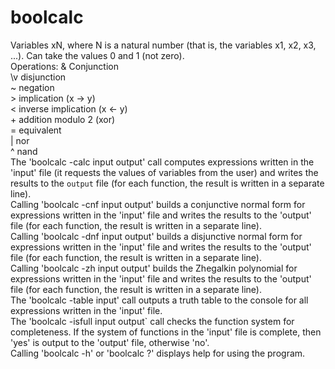 # boolcalc
Variables xN, where N is a natural number (that is, the variables x1, x2, x3, ...). Can take the values 0 and 1 (not zero).  
Operations:
\& Conjunction  
\v disjunction  
\~ negation  
\> implication (x → y)  
\< inverse implication (x ← y)  
\+ addition modulo 2 (xor)  
\= equivalent  
\| nor  
\^ nand  
The 'boolcalc -calc input output' call computes expressions written in the 'input' file (it requests the values of variables from the user) and writes the results to the `output` file (for each function, the result is written in a separate line).  
Calling 'boolcalc -cnf input output' builds a conjunctive normal form for expressions written in the 'input' file and writes the results to the 'output' file (for each function, the result is written in a separate line).  
Calling 'boolcalc -dnf input output' builds a disjunctive normal form for expressions written in the 'input' file and writes the results to the 'output' file (for each function, the result is written in a separate line).  
Calling 'boolcalc -zh input output' builds the Zhegalkin polynomial for expressions written in the 'input' file and writes the results to the 'output' file (for each function, the result is written in a separate line).  
The 'boolcalc -table input' call outputs a truth table to the console for all expressions written in the 'input' file.  
The 'boolcalc -isfull input output` call checks the function system for completeness. If the system of functions in the 'input' file is complete, then 'yes' is output to the 'output' file, otherwise 'no'.  
Calling 'boolcalc -h' or 'boolcalc ?' displays help for using the program.  

